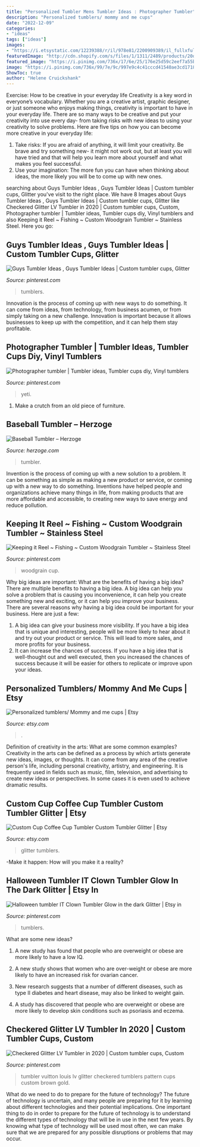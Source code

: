 ```yaml
---
title: "Personalized Tumbler Mens Tumbler Ideas : Photographer Tumbler"
description: "Personalized tumblers/ mommy and me cups"
date: "2022-12-09"
categories:
- "ideas"
tags: ["ideas"]
images:
- "https://i.etsystatic.com/12239388/r/il/978e81/2200909389/il_fullxfull.2200909389_sb3j.jpg"
featuredImage: "http://cdn.shopify.com/s/files/1/1311/2489/products/20oz-Stand-alone-min_1024x1024.jpg?v=1571467148"
featured_image: "https://i.pinimg.com/736x/17/6e/25/176e25d59c2eef7a55b2a80500a12359.jpg"
image: "https://i.pinimg.com/736x/99/7e/9c/997e9c4c41cccd41540ae3cd171890a2.jpg"
ShowToc: true
author: "Helene Cruickshank"
---
```



Exercise: How to be creative in your everyday life
Creativity is a key word in everyone’s vocabulary. Whether you are a creative artist, graphic designer, or just someone who enjoys making things, creativity is important to have in your everyday life. There are so many ways to be creative and put your creativity into use every day- from taking risks with new ideas to using your creativity to solve problems. Here are five tips on how you can become more creative in your everyday life: 
1. Take risks: If you are afraid of anything, it will limit your creativity. Be brave and try something new- it might not work out, but at least you will have tried and that will help you learn more about yourself and what makes you feel successful. 
2. Use your imagination: The more fun you can have when thinking about ideas, the more likely you will be to come up with new ones.

	

		
searching about Guys Tumbler Ideas , Guys Tumbler Ideas | Custom tumbler cups, Glitter you've visit to the right place. We have 8 Images about Guys Tumbler Ideas , Guys Tumbler Ideas | Custom tumbler cups, Glitter like Checkered Glitter LV Tumbler in 2020 | Custom tumbler cups, Custom, Photographer tumbler | Tumbler ideas, Tumbler cups diy, Vinyl tumblers and also Keeping it Reel ~ Fishing ~ Custom Woodgrain Tumbler ~ Stainless Steel. Here you go:
		
    
## Guys Tumbler Ideas , Guys Tumbler Ideas | Custom Tumbler Cups, Glitter

<img loading=lazy src="https://i.pinimg.com/736x/17/6e/25/176e25d59c2eef7a55b2a80500a12359.jpg" onerror="this.onerror=null;this.src='https://tse4.mm.bing.net/th?id=OIP.iFd05-QJSWQJGvKcbkSZ4QHaNK&amp;pid=15.1';" alt="Guys Tumbler Ideas , Guys Tumbler Ideas | Custom tumbler cups, Glitter">

_Source: pinterest.com_

>tumblers. 

	

Innovation is the process of coming up with new ways to do something. It can come from ideas, from technology, from business acumen, or from simply taking on a new challenge. Innovation is important because it allows businesses to keep up with the competition, and it can help them stay profitable.

    
## Photographer Tumbler | Tumbler Ideas, Tumbler Cups Diy, Vinyl Tumblers

<img loading=lazy src="https://i.pinimg.com/736x/c9/e3/67/c9e367dd08971ffdcd8b1d501b3e106f.jpg" onerror="this.onerror=null;this.src='https://tse4.mm.bing.net/th?id=OIP.hvqXf5x4SRc1Ja1XPXifwQHaJ3&amp;pid=15.1';" alt="Photographer tumbler | Tumbler ideas, Tumbler cups diy, Vinyl tumblers">

_Source: pinterest.com_

>yeti. 

	

1. Make a crutch from an old piece of furniture.

    
## Baseball Tumbler – Herzoge

<img loading=lazy src="http://cdn.shopify.com/s/files/1/1311/2489/products/20oz-Stand-alone-min_1024x1024.jpg?v=1571467148" onerror="this.onerror=null;this.src='https://tse3.mm.bing.net/th?id=OIP.nZOci4G1r2z8k7eobAmckAHaHa&amp;pid=15.1';" alt="Baseball Tumbler – Herzoge">

_Source: herzoge.com_

>tumbler. 

	

Invention is the process of coming up with a new solution to a problem. It can be something as simple as making a new product or service, or coming up with a new way to do something. Inventions have helped people and organizations achieve many things in life, from making products that are more affordable and accessible, to creating new ways to save energy and reduce pollution.

    
## Keeping It Reel ~ Fishing ~ Custom Woodgrain Tumbler ~ Stainless Steel

<img loading=lazy src="https://i.pinimg.com/736x/d1/bd/6c/d1bd6c23f3f96854c1b8aea8a15dc4ba.jpg" onerror="this.onerror=null;this.src='https://tse1.mm.bing.net/th?id=OIP.Gep3STVaswqMn0kabOfGsgHaJ3&amp;pid=15.1';" alt="Keeping it Reel ~ Fishing ~ Custom Woodgrain Tumbler ~ Stainless Steel">

_Source: pinterest.com_

>woodgrain cup. 

	

Why big ideas are important: What are the benefits of having a big idea?
There are multiple benefits to having a big idea. A big idea can help you solve a problem that is causing you inconvenience, it can help you create something new and exciting, or it can help you improve your business. There are several reasons why having a big idea could be important for your business. Here are just a few: 
1) A big idea can give your business more visibility. If you have a big idea that is unique and interesting, people will be more likely to hear about it and try out your product or service. This will lead to more sales, and more profits for your business. 
2) It can increase the chances of success. If you have a big idea that is well-thought out and well executed, then you increased the chances of success because it will be easier for others to replicate or improve upon your ideas.

    
## Personalized Tumblers/ Mommy And Me Cups | Etsy

<img loading=lazy src="https://i.etsystatic.com/23161557/r/il/475de8/2401979931/il_794xN.2401979931_e9db.jpg" onerror="this.onerror=null;this.src='https://tse1.mm.bing.net/th?id=OIP.2FSVghHvW7aNJ5ntPwcyUQHaJ4&amp;pid=15.1';" alt="Personalized tumblers/ Mommy and me cups | Etsy">

_Source: etsy.com_

>. 

	

Definition of creativity in the arts: What are some common examples?
Creativity in the arts can be defined as a process by which artists generate new ideas, images, or thoughts. It can come from any area of the creative person's life, including personal creativity, artistry, and engineering. It is frequently used in fields such as music, film, television, and advertising to create new ideas or perspectives. In some cases it is even used to achieve dramatic results.

    
## Custom Cup Coffee Cup Tumbler Custom Tumbler Glitter | Etsy

<img loading=lazy src="https://i.etsystatic.com/12239388/r/il/978e81/2200909389/il_fullxfull.2200909389_sb3j.jpg" onerror="this.onerror=null;this.src='https://tse3.mm.bing.net/th?id=OIP.XS-LoFivk2rtmHvzXMMdQQHaJ4&amp;pid=15.1';" alt="Custom Cup Coffee Cup Tumbler Custom Tumbler Glitter | Etsy">

_Source: etsy.com_

>glitter tumblers. 

	

-Make it happen: How will you make it a reality?

    
## Halloween Tumbler IT Clown Tumbler Glow In The Dark Glitter | Etsy In

<img loading=lazy src="https://i.pinimg.com/736x/52/23/da/5223da7d4cc63da69514b53665acb815.jpg" onerror="this.onerror=null;this.src='https://tse3.mm.bing.net/th?id=OIP.gjBP8LQhMdqud__umjh7zQHaNJ&amp;pid=15.1';" alt="Halloween tumbler IT Clown Tumbler Glow in the dark Glitter | Etsy in">

_Source: pinterest.com_

>tumblers. 

	

What are some new ideas?
1. A new study has found that people who are overweight or obese are more likely to have a low IQ.
2. A new study shows that women who are over-weight or obese are more likely to have an increased risk for ovarian cancer.

3. New research suggests that a number of different diseases, such as type II diabetes and heart disease, may also be linked to weight gain.

4. A study has discovered that people who are overweight or obese are more likely to develop skin conditions such as psoriasis and eczema.

    
## Checkered Glitter LV Tumbler In 2020 | Custom Tumbler Cups, Custom

<img loading=lazy src="https://i.pinimg.com/736x/99/7e/9c/997e9c4c41cccd41540ae3cd171890a2.jpg" onerror="this.onerror=null;this.src='https://tse2.mm.bing.net/th?id=OIP.6Gal3x-4n-eSPaK8A7PZ3wHaJQ&amp;pid=15.1';" alt="Checkered Glitter LV Tumbler in 2020 | Custom tumbler cups, Custom">

_Source: pinterest.com_

>tumbler vuitton louis lv glitter checkered tumblers pattern cups custom brown gold. 

	

What do we need to do to prepare for the future of technology?
The future of technology is uncertain, and many people are preparing for it by learning about different technologies and their potential implications. One important thing to do in order to prepare for the future of technology is to understand the different types of technology that will be in use in the next few years. By knowing what type of technology will be used most often, we can make sure that we are prepared for any possible disruptions or problems that may occur.


